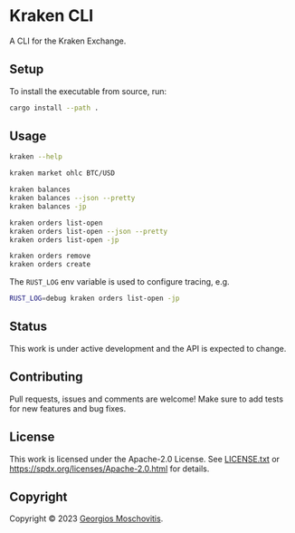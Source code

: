 # Kraken CLI

A CLI for the Kraken Exchange.

## Setup

To install the executable from source, run:

```sh
cargo install --path .
```

## Usage

```sh
kraken --help

kraken market ohlc BTC/USD

kraken balances
kraken balances --json --pretty
kraken balances -jp

kraken orders list-open
kraken orders list-open --json --pretty
kraken orders list-open -jp

kraken orders remove
kraken orders create
```

The `RUST_LOG` env variable is used to configure tracing, e.g.

```sh
RUST_LOG=debug kraken orders list-open -jp
```

## Status

This work is under active development and the API is expected to change.

## Contributing

Pull requests, issues and comments are welcome! Make sure to add tests for new
features and bug fixes.

## License

This work is licensed under the Apache-2.0 License. See
[LICENSE.txt](LICENSE.txt) or <https://spdx.org/licenses/Apache-2.0.html> for
details.

## Copyright

Copyright © 2023 [Georgios Moschovitis](https://gmosx.ninja).
